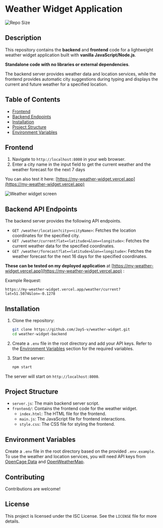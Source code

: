 # Weather Widget Application
![Repo Size](https://img.shields.io/github/repo-size/JayS-v/weather-widget)

## Description
This repository contains the **backend** and **frontend** code for a lightweight weather widget application built with **vanilla JavaScript/Node.js**. 

**Standalone code with no libraries or external dependencies**. 

The backend server provides weather data and location services, while the frontend provides automatic city suggestions during typing and displays the current and future weather for a specified location. 

## Table of Contents

- [Frontend](#frontend)
- [Backend Endpoints](#backend-api-endpoints)
- [Installation](#installation)
- [Project Structure](#project-structure)
- [Environment Variables](#environment-variables)

## Frontend

1. Navigate to `http://localhost:8000` in your web browser.
2. Enter a city name in the input field to get the current weather and the weather forecast for the next 7 days

You can also test it here: [https://my-weather-widget.vercel.app](https://my-weather-widget.vercel.app)

![Weather widget screen](https://cloud.jayseyidov.com/weather-widget-frontend/weather-widget-screen.gif)

## Backend API Endpoints
The backend server provides the following API endpoints. 

- `GET /weather/location?city=<cityName>`: Fetches the location coordinates for the specified city.
- `GET /weather/current?lat=<latitude>&lon=<longitude>`: Fetches the current weather data for the specified coordinates.
- `GET /weather/forecast?lat=<latitude>&lon=<longitude>`: Fetches the weather forecast for the next 16 days for the specified coordinates.

**These can be tested on my deployed application** at [https://my-weather-widget.vercel.app](https://my-weather-widget.vercel.app) : 

Example Request:
```
https://my-weather-widget.vercel.app/weather/current?lat=51.5074&lon=-0.1278
```

## Installation

1. Clone the repository:

    ```bash
    git clone https://github.com/JayS-v/weather-widget.git 
    cd weather-widget-backend
    ```

2. Create a `.env` file in the root directory and add your API keys. Refer to the [Environment Variables](#environment-variables) section for the required variables. 

3. Start the server:

    ```bash
    npm start
    ```

The server will start on `http://localhost:8000`.

## Project Structure
- `server.js`: The main backend server script.
- `frontend/`: Contains the frontend code for the weather widget.
  - `index.html`: The HTML file for the frontend.
  - `main.js`: The JavaScript file for frontend interactions.
  - `style.css`: The CSS file for styling the frontend.


## Environment Variables
Create a `.env` file in the root directory based on the provided `.env.example`. To use the weather and location services, you will need API keys from [OpenCage Data](https://opencagedata.com) and [OpenWeatherMap](https://openweathermap.org). 

## Contributing
Contributions are welcome!

## License
This project is licensed under the ISC License. See the `LICENSE` file for more details.
